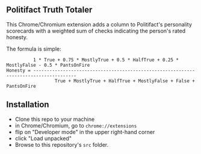 Politifact Truth Totaler
------------------------

This Chrome/Chromium extension adds a column to Politifact's personality
scorecards with a weighted sum of checks indicating the person's rated
honesty.

The formula is simple:

```
          1 * True + 0.75 * MostlyTrue + 0.5 * HalfTrue + 0.25 * MostlyFalse - 0.5 * PantsOnFire
Honesty = --------------------------------------------------------------------------------------
                  True + MostlyTrue + HalfTrue + MostlyFalse + False + PantsOnFire
```

## Installation

* Clone this repo to your machine
* in Chrome/Chromium, go to `chrome://extensions`
* flip on "Developer mode" in the upper right-hand corner
* click "Load unpacked"
* Browse to this repository's `src` folder.
